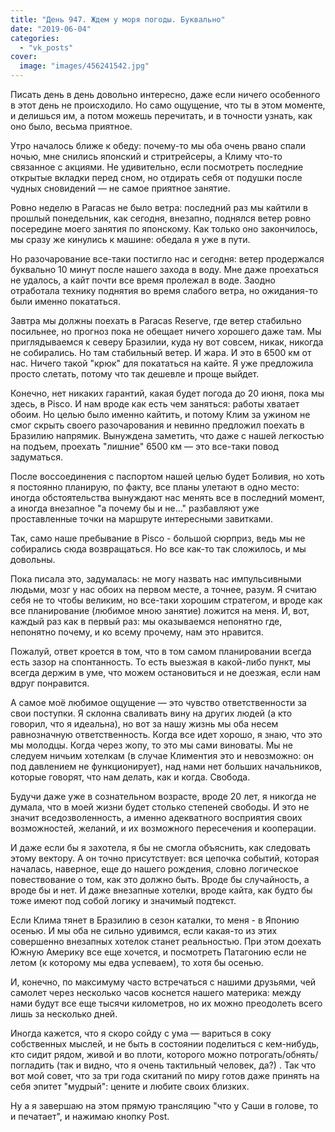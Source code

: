 ```yaml
---
title: "День 947. Ждем у моря погоды. Буквально"
date: "2019-06-04"
categories: 
  - "vk_posts"
cover:
  image: "images/456241542.jpg"
---
```


Писать день в день довольно интересно, даже если ничего особенного в этот день не происходило. Но само ощущение, что ты в этом моменте, и делишься им, а потом можешь перечитать, и в точности узнать, как оно было, весьма приятное.

<!--more-->

Утро началось ближе к обеду: почему-то мы оба очень рвано спали ночью, мне снились японский и стритрейсеры, а Климу что-то связанное с акциями. Не удивительно, если посмотреть последние открытые вкладки перед сном, но отдирать себя от подушки после чудных сновидений — не самое приятное занятие.

Ровно неделю в Paracas не было ветра: последний раз мы кайтили в прошлый понедельник, как сегодня, внезапно, поднялся ветер ровно посередине моего занятия по японскому. Как только оно закончилось, мы сразу же кинулись к машине: обедала я уже в пути.

Но разочарование все-таки постигло нас и сегодня: ветер продержался буквально 10 минут после нашего захода в воду. Мне даже проехаться не удалось, а кайт почти все время пролежал в воде. Заодно отработала технику поднятия во время слабого ветра, но ожидания-то были именно покататься.

Завтра мы должны поехать в Paracas Reserve, где ветер стабильно посильнее, но прогноз пока не обещает ничего хорошего даже там. Мы приглядываемся к северу Бразилии, куда ну вот совсем, никак, никогда не собирались. Но там стабильный ветер. И жара. И это в 6500 км от нас. Ничего такой "крюк" для покататься на кайте. Я уже предложила просто слетать, потому что так дешевле и проще выйдет.

Конечно, нет никаких гарантий, какая будет погода до 20 июня, пока мы здесь, в Pisco. И нам вроде как есть чем заняться: работы хватает обоим. Но целью было именно кайтить, и потому Клим за ужином не смог скрыть своего разочарования и невинно предложил поехать в Бразилию напрямик. Вынуждена заметить, что даже с нашей легкостью на подъем, проехать "лишние" 6500 км — это все-таки повод задуматься.

После воссоединения с паспортом нашей целью будет Боливия, но хоть я постоянно планирую, по факту, все планы улетают в одно место: иногда обстоятельства вынуждают нас менять все в последний момент, а иногда внезапное "а почему бы и не..." разбавляют уже проставленные точки на маршруте интересными завитками.

Так, само наше пребывание в Pisco - большой сюрприз, ведь мы не собирались сюда возвращаться. Но все как-то так сложилось, и мы довольны.

Пока писала это, задумалась: не могу назвать нас импульсивными людьми, мозг у нас обоих на первом месте, а точнее, разум. Я считаю себя не то чтобы великим, но все-таки хорошим стратегом, и вроде как все планирование (любимое мною занятие) ложится на меня. И, вот, каждый раз как в первый раз: мы оказываемся непонятно где, непонятно почему, и ко всему прочему, нам это нравится.

Пожалуй, ответ кроется в том, что в том самом планировании всегда есть зазор на спонтанность. То есть выезжая в какой-либо пункт, мы всегда держим в уме, что можем остановиться и не доезжая, если нам вдруг понравится.

А самое моё любимое ощущение — это чувство ответственности за свои поступки. Я склонна сваливать вину на других людей (а кто говорил, что я идеальна), но вот за нашу жизнь мы оба несем равнозначную ответственность. Когда все идет хорошо, я знаю, что это мы молодцы. Когда через жопу, то это мы сами виноваты. Мы не следуем ничьим хотелкам (в случае Климентия это и невозможно: он под давлением не функционирует), над нами нет больших начальников, которые говорят, что нам делать, как и когда. Свобода.

Будучи даже уже в сознательном возрасте, вроде 20 лет, я никогда не думала, что в моей жизни будет столько степеней свободы. И это не значит вседозволенность, а именно адекватного восприятия своих возможностей, желаний, и их возможного пересечения и кооперации.

И даже если бы я захотела, я бы не смогла объяснить, как следовать этому вектору. А он точно присутствует: вся цепочка событий, которая началась, наверное, еще до нашего рождения, словно логическое повествование о том, как это должно быть. Вроде бы случайность, а вроде бы и нет. И даже внезапные хотелки, вроде кайта, как будто бы тоже имеют под собой логику и значимый подтекст.

Если Клима тянет в Бразилию в сезон каталки, то меня - в Японию осенью. И мы оба не сильно удивимся, если какая-то из этих совершенно внезапных хотелок станет реальностью. При этом доехать Южную Америку все еще хочется, и посмотреть Патагонию если не летом (к которому мы едва успеваем), то хотя бы осенью.

И, конечно, по максимуму часто встречаться с нашими друзьями, чей самолет через несколько часов коснется нашего материка: между нами будут все еще тысячи километров, но их можно преодолеть всего лишь за несколько дней.

Иногда кажется, что я скоро сойду с ума — вариться в соку собственных мыслей, и не быть в состоянии поделиться с кем-нибудь, кто сидит рядом, живой и во плоти, которого можно потрогать/обнять/погладить (так и видно, что я очень тактильный человек, да?) . Так что вот мой совет, что за три года скитаний по миру готов даже принять на себя эпитет "мудрый": цените и любите своих близких.

Ну а я завершаю на этом прямую трансляцию "что у Саши в голове, то и печатает", и нажимаю кнопку Post.
